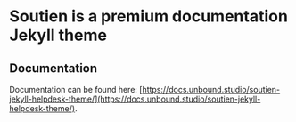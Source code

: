 # Soutien is a premium documentation Jekyll theme

## Documentation

Documentation can be found here: [https://docs.unbound.studio/soutien-jekyll-helpdesk-theme/](https://docs.unbound.studio/soutien-jekyll-helpdesk-theme/).

